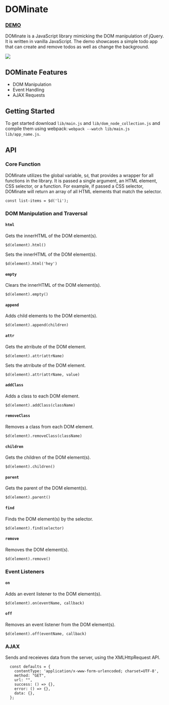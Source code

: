 # DOMinate
<h3><a href="http://johnrudell.com/DOMinate/">DEMO</a></h3>

DOMinate is a JavaScript library mimicking the DOM manipulation of jQuery. It is written in vanilla JavaScript. The demo showcases a simple todo app that can create and remove todos as well as change the background.

<img src="https://res.cloudinary.com/rudell84/image/upload/v1516817925/DOMinate_kad9dw.png"></img>
## DOMinate Features

  + DOM Manipulation
  + Event Handling
  + AJAX Requests


## Getting Started

To get started download `lib/main.js` and `lib/dom_node_collection.js` and compile them using webpack: `webpack --watch lib/main.js lib/app_name.js`.

## API

### Core Function
DOMinate utilizes the global variable, `$d`, that provides a wrapper for all functions in the library. It is passed a single argument, an HTML element, CSS selector, or a function. For example, if passed a CSS selector, DOMinate will return an array of all HTML elements that match the selector.


```
const list-items = $d('li');
```

### DOM Manipulation and Traversal

#### `html`

Gets the innerHTML of the DOM element(s).

```
$d(element).html()
```

Sets the innerHTML of the DOM element(s).

```
$d(element).html('hey')
```

#### `empty`
Clears the innerHTML of the DOM element(s).

```
$d(element).empty()
```

#### `append`
Adds child elements to the DOM element(s).

```
$d(element).append(children)
```

#### `attr`
Gets the atrribute of the DOM element.

```
$d(element).attr(attrName)
```
Sets the atrribute of the DOM element.

```
$d(element).attr(attrName, value)
```

#### `addClass`
Adds a class to each DOM element.

```
$d(element).addClass(className)
```

#### `removeClass`
Removes a class from each DOM element.

```
$d(element).removeClass(className)
```

#### `children`
Gets the children of the DOM element(s).

```
$d(element).children()
```

#### `parent`
Gets the parent of the DOM element(s).

```
$d(element).parent()
```

#### `find`
Finds the DOM element(s) by the selector.

```
$d(element).find(selector)
```

#### `remove`
Removes the DOM element(s).

```
$d(element).remove()
```

### Event Listeners

#### `on`
Adds an event listener to the DOM element(s).

```
$d(element).on(eventName, callback)
```

#### `off`
Removes an event listener from the DOM element(s).

```
$d(element).off(eventName, callback)
```

### AJAX
Sends and receieves data from the server, using the XMLHttpRequest API.

```
  const defaults = {
    contentType: 'application/x-www-form-urlencoded; charset=UTF-8',
    method: "GET",
    url: "",
    success: () => {},
    error: () => {},
    data: {},
  };
 ```
